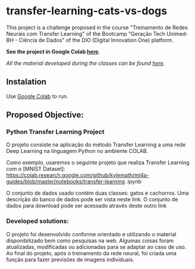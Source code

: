 # transfer-learning-cats-vs-dogs

This project is a challenge proposed in the course "Treinamento de Redes Neurais com Transfer Learning" of the Bootcamp "Geração Tech Unimed-BH - Ciência de Dados" of the DIO (Digital Innovation One) platform.

**See the project in Google Colab [here](https://colab.research.google.com/github/henrique-sk/transfer-learning-cats-vs-dogs/blob/main/transfer_learning_cats_vs_dogs.ipynb)**.

*All the material developed during the classes can be found [here](https://github.com/henrique-sk/Ciencia_de_Dados-DIO-Geracao_Tech_Unimed_BH).*

## Instalation

Use [Google Colab](https://colab.research.google.com) to run.

## Proposed Objective:

### Python Transfer Learning Project

O projeto consiste na aplicação do método Transfer Learning a uma rede Deep Learning na linguagem Python no ambiente COLAB.

Como exemplo, usaremos o seguinte projeto que realiza Transfer Learning com o [MNIST Dataset]: https://colab.research.google.com/github/kylemath/ml4a-guides/blob/master/notebooks/transfer-learning .ipynb

O conjunto de dados usado contém duas classes: gatos e cachorros. Uma descrição do banco de dados pode ser vista neste link. O conjunto de dados para download pode ser acessado através deste outro link

    
### Developed solutions:

O projeto foi desenvolvido conforme orientado e utilizando o material disponibilizado bem como pesquisas na web. Algumas coisas foram atualizadas, modificadas ou adicionadas para se adaptar ao caso de uso. Ao final do projeto, após o treinamento da rede neural, foi criada uma função para fazer previsões de imagens individuais. 
